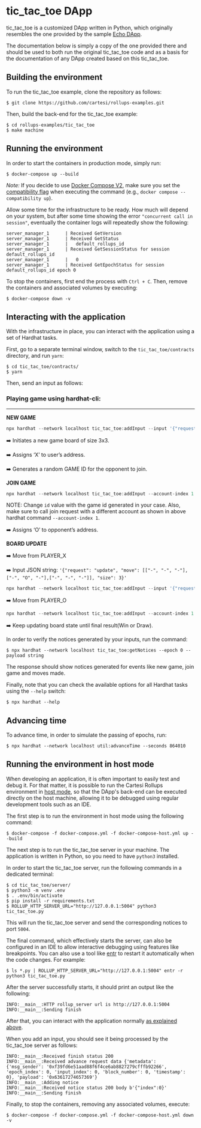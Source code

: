 # tic_tac_toe DApp

tic_tac_toe is a customized DApp written in Python, which originally resembles the one provided by the sample [Echo DApp](https://github.com/cartesi/rollups-examples/tree/main/echo).

The documentation below is simply a copy of the one provided there and should be used to both run the original tic_tac_toe code and as a basis for the documentation of any DApp created based on this tic_tac_toe.

## Building the environment

To run the tic_tac_toe example, clone the repository as follows:

```shell
$ git clone https://github.com/cartesi/rollups-examples.git
```

Then, build the back-end for the tic_tac_toe example:

```shell
$ cd rollups-examples/tic_tac_toe
$ make machine
```

## Running the environment

In order to start the containers in production mode, simply run:

```shell
$ docker-compose up --build
```

_Note:_ If you decide to use [Docker Compose V2](https://docs.docker.com/compose/cli-command/), make sure you set the [compatibility flag](https://docs.docker.com/compose/cli-command-compatibility/) when executing the command (e.g., `docker compose --compatibility up`).

Allow some time for the infrastructure to be ready.
How much will depend on your system, but after some time showing the error `"concurrent call in session"`, eventually the container logs will repeatedly show the following:

```shell
server_manager_1      | Received GetVersion
server_manager_1      | Received GetStatus
server_manager_1      |   default_rollups_id
server_manager_1      | Received GetSessionStatus for session default_rollups_id
server_manager_1      |   0
server_manager_1      | Received GetEpochStatus for session default_rollups_id epoch 0
```

To stop the containers, first end the process with `Ctrl + C`.
Then, remove the containers and associated volumes by executing:

```shell
$ docker-compose down -v
```

## Interacting with the application

With the infrastructure in place, you can interact with the application using a set of Hardhat tasks.

First, go to a separate terminal window, switch to the `tic_tac_toe/contracts` directory, and run `yarn`:

```shell
$ cd tic_tac_toe/contracts/
$ yarn
```

Then, send an input as follows:

### **Playing** **game using hardhat-cli:**

---

**NEW GAME**



```jsx
npx hardhat --network localhost tic_tac_toe:addInput --input '{"request": "new"}'
```

➡️ Initiates a new game board of size 3x3.

➡️ Assigns ‘X’ to user’s address.

➡️ Generates a random GAME ID for the opponent to join.  

**JOIN GAME**


```jsx
npx hardhat --network localhost tic_tac_toe:addInput --account-index 1 --input '{"request": "join", "id": 476}'
```

NOTE: Change `id` value with the game id generated in your case. Also, make sure to call join request with a different account as shown in above hardhat command `--account-index 1`. 

➡️ Assigns ‘O’ to opponent’s address.

**BOARD UPDATE**

➡️ Move from PLAYER_X

➡️ Input JSON string: `'{"request": "update", "move": [["-", "-", "-"],["-", "O", "-"],["-", "-", "-"]], "size": 3}'`

```jsx
npx hardhat --network localhost tic_tac_toe:addInput --input '{"request": "update", "move": [["-", "-", "-"],["-", "X", "-"],["-", "-", "-"]], "size": 3}'
```

➡️ Move from PLAYER_O

```jsx
npx hardhat --network localhost tic_tac_toe:addInput --account-index 1 --input '{"request": "update", "move": [["O", "-", "-"],["-", "X", "-"],["-", "-", "-"]], "size": 3}'
```

➡️ Keep updating board state until final result(Win or Draw).

In order to verify the notices generated by your inputs, run the command:

```shell
$ npx hardhat --network localhost tic_tac_toe:getNotices --epoch 0 --payload string
```

The response should show notices generated for events like new game, join game and moves made.

Finally, note that you can check the available options for all Hardhat tasks using the `--help` switch:

```shell
$ npx hardhat --help
```

## Advancing time

To advance time, in order to simulate the passing of epochs, run:

```shell
$ npx hardhat --network localhost util:advanceTime --seconds 864010
```

## Running the environment in host mode

When developing an application, it is often important to easily test and debug it. For that matter, it is possible to run the Cartesi Rollups environment in [host mode](../README.md#host-mode), so that the DApp's back-end can be executed directly on the host machine, allowing it to be debugged using regular development tools such as an IDE.

The first step is to run the environment in host mode using the following command:

```shell
$ docker-compose -f docker-compose.yml -f docker-compose-host.yml up --build
```

The next step is to run the tic_tac_toe server in your machine. The application is written in Python, so you need to have `python3` installed.

In order to start the tic_tac_toe server, run the following commands in a dedicated terminal:

```shell
$ cd tic_tac_toe/server/
$ python3 -m venv .env
$ . .env/bin/activate
$ pip install -r requirements.txt
$ ROLLUP_HTTP_SERVER_URL="http://127.0.0.1:5004" python3 tic_tac_toe.py
```

This will run the tic_tac_toe server and send the corresponding notices to port `5004`.

The final command, which effectively starts the server, can also be configured in an IDE to allow interactive debugging using features like breakpoints.
You can also use a tool like [entr](https://eradman.com/entrproject/) to restart it automatically when the code changes. For example:

```shell
$ ls *.py | ROLLUP_HTTP_SERVER_URL="http://127.0.0.1:5004" entr -r python3 tic_tac_toe.py
```

After the server successfully starts, it should print an output like the following:

```
INFO:__main__:HTTP rollup_server url is http://127.0.0.1:5004
INFO:__main__:Sending finish
```

After that, you can interact with the application normally [as explained above](#interacting-with-the-application).

When you add an input, you should see it being processed by the tic_tac_toe server as follows:

```shell
INFO:__main__:Received finish status 200
INFO:__main__:Received advance request data {'metadata': {'msg_sender': '0xf39fd6e51aad88f6f4ce6ab8827279cfffb92266', 'epoch_index': 0, 'input_index': 0, 'block_number': 0, 'timestamp': 0}, 'payload': '0x63617274657369'}
INFO:__main__:Adding notice
INFO:__main__:Received notice status 200 body b'{"index":0}'
INFO:__main__:Sending finish
```

Finally, to stop the containers, removing any associated volumes, execute:

```shell
$ docker-compose -f docker-compose.yml -f docker-compose-host.yml down -v
```
